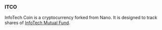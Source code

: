 ### ITCO
InfoTech Coin is a cryptocurrency forked from Nano. It is designed to 
track shares of [InfoTech Mutual Fund](http://itmf.com "InfoTech Mutual 
Fund").
